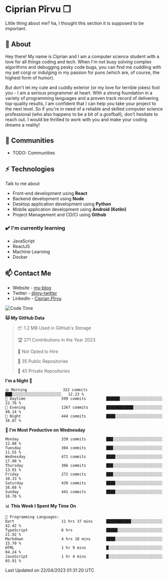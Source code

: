 # Ciprian Pîrvu ❐

Little thing about me? ha, I thought this section it is supposed to be important.

## 🧐 About

Hey there! My name is Ciprian and I am a computer science student with a love for all things coding and tech. When I'm not busy solving complex algorithms and debugging pesky code bugs, you can find me cuddling with my pet corgi or indulging in my passion for puns (which are, of course, the highest form of humor).

But don't let my cute and cuddly exterior (or my love for terrible jokes) fool you - I am a serious programmer at heart. With a strong foundation in a variety of programming languages and a proven track record of delivering top-quality results, I am confident that I can help you take your project to the next level. So if you're in need of a reliable and skilled computer science professional (who also happens to be a bit of a goofball), don't hesitate to reach out. I would be thrilled to work with you and make your coding dreams a reality!

## 👯 Communities

-   TODO: Communities

## ⚡ Technologies

Talk to me about

-   Front-end development using **React**
-   Backend development using **Node**
-   Desktop application development using **Python**
-   Mobile application development using **Android (Kotlin)**
-   Project Management and CD/CI using **Github**

### ✔️ I'm currently learning

-   JavaScript
-   ReactJS
-   Machine Learning
-   Docker

## 📫 Contact Me

-   Website - [my-blog]()
-   Twitter - [@my-twitter]()
-   LinkedIn - [Ciprian Pîrvu](https://www.linkedin.com/in/p%C3%AErvu-ciprian-cristian-4415991b1/)

<!--START_SECTION:waka-->
![Code Time](http://img.shields.io/badge/Code%20Time-1%2C691%20hrs%2024%20mins-blue)

**🐱 My GitHub Data** 

> 📦 1.2 MB Used in GitHub's Storage 
 > 
> 🏆 271 Contributions in the Year 2023
 > 
> 🚫 Not Opted to Hire
 > 
> 📜 35 Public Repositories 
 > 
> 🔑 45 Private Repositories 
 > 
**I'm a Night 🦉** 

```text
🌞 Morning                322 commits         ███░░░░░░░░░░░░░░░░░░░░░░   12.23 % 
🌆 Daytime                599 commits         ██████░░░░░░░░░░░░░░░░░░░   22.76 % 
🌃 Evening                1267 commits        ████████████░░░░░░░░░░░░░   48.14 % 
🌙 Night                  444 commits         ████░░░░░░░░░░░░░░░░░░░░░   16.87 % 
```
📅 **I'm Most Productive on Wednesday** 

```text
Monday                   339 commits         ███░░░░░░░░░░░░░░░░░░░░░░   12.88 % 
Tuesday                  304 commits         ███░░░░░░░░░░░░░░░░░░░░░░   11.55 % 
Wednesday                471 commits         ████░░░░░░░░░░░░░░░░░░░░░   17.90 % 
Thursday                 366 commits         ███░░░░░░░░░░░░░░░░░░░░░░   13.91 % 
Friday                   272 commits         ███░░░░░░░░░░░░░░░░░░░░░░   10.33 % 
Saturday                 439 commits         ████░░░░░░░░░░░░░░░░░░░░░   16.68 % 
Sunday                   441 commits         ████░░░░░░░░░░░░░░░░░░░░░   16.76 % 
```


📊 **This Week I Spent My Time On** 

```text
💬 Programming Languages: 
Dart                     11 hrs 37 mins      ███████████░░░░░░░░░░░░░░   42.42 % 
TypeScript               6 hrs               █████░░░░░░░░░░░░░░░░░░░░   21.92 % 
Markdown                 4 hrs 18 mins       ████░░░░░░░░░░░░░░░░░░░░░   15.70 % 
HTML                     1 hr 9 mins         █░░░░░░░░░░░░░░░░░░░░░░░░   04.24 % 
JavaScript               1 hr 4 mins         █░░░░░░░░░░░░░░░░░░░░░░░░   03.91 % 
```


 Last Updated on 22/04/2023 01:31:20 UTC
<!--END_SECTION:waka-->
